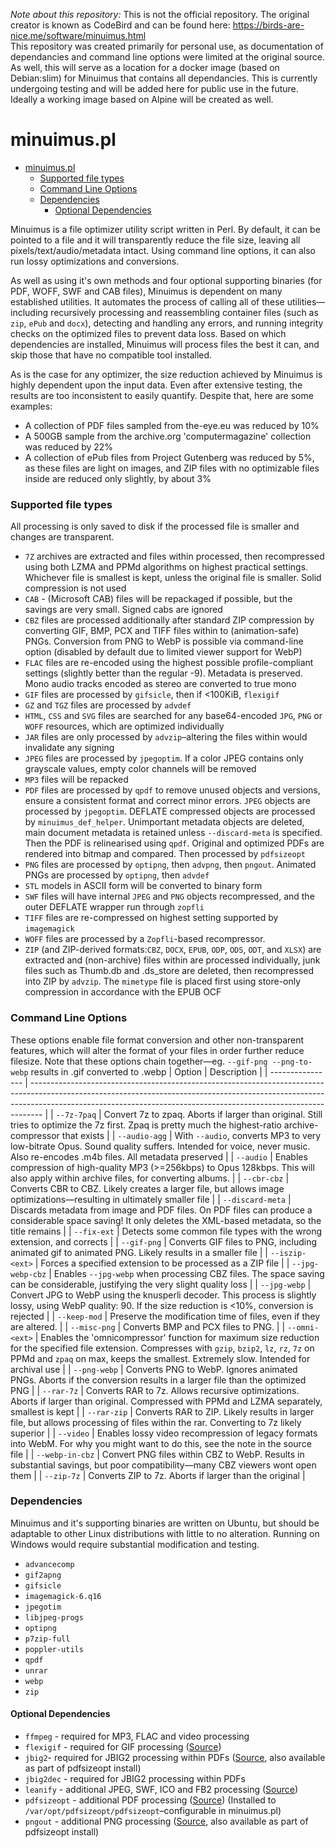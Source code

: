 _Note about this repository:_ This is not the official repository. The original creator is known as CodeBird and can be found here: https://birds-are-nice.me/software/minuimus.html  
This repository was created primarily for personal use, as documentation of dependancies and command line options were limited at the original source.
As well, this will serve as a location for a docker image (based on Debian:slim) for Minuimus that contains all dependancies. This is currently undergoing testing and will be added here for public use in the future. Ideally a working image based on Alpine will be created as well.

# minuimus.pl
- [minuimus.pl](#minuimuspl)
    - [Supported file types](#supported-file-types)
    - [Command Line Options](#command-line-options)
    - [Dependencies](#dependencies)
      - [Optional Dependencies](#optional-dependencies)

Minuimus is a file optimizer utility script written in Perl. By default, it can be pointed to a file and it will transparently reduce the file size, leaving all pixels/text/audio/metadata intact. Using command line options, it can also run lossy optimizations and conversions.

As well as using it's own methods and four optional supporting binaries (for PDF, WOFF, SWF and CAB files), Minuimus is dependent on many established utilities. It automates the process of calling all of these utilities—including recursively processing and reassembling container files (such as `zip`, `ePub` and `docx`), detecting and handling any errors, and running integrity checks on the optimized files to prevent data loss. Based on which dependencies are installed, Minuimus will process files the best it can, and skip those that have no compatible tool installed.

As is the case for any optimizer, the size reduction achieved by Minuimus is highly dependent upon the input data. Even after extensive testing, the results are too inconsistent to easily quantify. Despite that, here are some examples:
- A collection of PDF files sampled from the-eye.eu was reduced by 10%
- A 500GB sample from the archive.org 'computermagazine' collection was reduced by 22%
- A collection of ePub files from Project Gutenberg was reduced by 5%, as these files are light on images, and ZIP files with no optimizable files inside are reduced only slightly, by about 3%

### Supported file types
All processing is only saved to disk if the processed file is smaller and changes are transparent.
- `7Z` archives are extracted and files within processed, then recompressed using both LZMA and PPMd algorithms on highest practical settings. Whichever file is smallest is kept, unless the original file is smaller. Solid compression is not used
- `CAB` - (Microsoft CAB) files will be repackaged if possible, but the savings are very small. Signed cabs are ignored
- `CBZ` files are processed additionally after standard ZIP compression by converting GIF, BMP, PCX and TIFF files within to (animation-safe) PNGs. Conversion from PNG to WebP is possible via command-line option (disabled by default  due to limited viewer support for WebP)
- `FLAC` files are re-encoded using the highest possible profile-compliant settings (slightly better than the regular -9). Metadata is preserved. Mono audio tracks encoded as stereo are converted to true mono
- `GIF` files are processed by `gifsicle`, then if  <100KiB, `flexigif`
- `GZ` and `TGZ` files are processed by `advdef`
- `HTML`, `CSS` and `SVG` files are searched for any base64-encoded `JPG`, `PNG` or `WOFF` resources, which are optimized individually
- `JAR` files are only processed by `advzip`–altering the files within would invalidate any signing
- `JPEG` files are processed by `jpegoptim`. If a color JPEG contains only grayscale values, empty color channels will be removed
- `MP3` files will be repacked
- `PDF` files are processed by `qpdf` to remove unused objects and versions, ensure a consistent format and correct minor errors. `JPEG` objects are processed by `jpegoptim`. DEFLATE compressed objects are processed by `minuimus_def_helper`. Unimportant metadata objects are deleted, main document metadata is retained unless `--discard-meta` is specified. Then the PDF is relinearised using `qpdf`. Original and optimized PDFs are rendered into bitmap and compared. Then processed by `pdfsizeopt`
- `PNG` files are processed by `optipng`, then `advpng`, then `pngout`. Animated PNGs are processed by `optipng`, then `advdef`
- `STL` models in ASCII form will be converted to binary form
- `SWF` files will have internal `JPEG` and `PNG` objects recompressed, and the outer DEFLATE wrapper run through `zopfli`
- `TIFF` files are re-compressed on highest setting supported by `imagemagick`
- `WOFF` files are processed by a `Zopfli`-based recompressor.
- `ZIP` (and ZIP-derived formats:`CBZ`, `DOCX`, `EPUB`, `ODP`, `ODS`, `ODT`, and `XLSX`) are extracted and (non-archive) files within are processed individually, junk files such as Thumb.db and .ds_store are deleted, then recompressed into ZIP by `advzip`. The `mimetype` file is placed first using store-only compression in accordance with the EPUB OCF

### Command Line Options
These options enable file format conversion and other non-transparent features, which will alter the format of your files in order further reduce filesize.
Note that these options chain together—eg. `--gif-png --png-to-webp` results in .gif converted to .webp
| Option           | Description                                                                                                                                                                                                                                   |
| ---------------- | --------------------------------------------------------------------------------------------------------------------------------------------------------------------------------------------------------------------------------------------- |
| `--7z-7paq`      | Convert 7z to zpaq. Aborts if larger than original. Still tries to optimize the 7z first. Zpaq is pretty much the highest-ratio archive-compressor that exists                                                                                |
| `--audio-agg`    | With `--audio`, converts MP3 to very low-bitrate Opus. Sound quality suffers. Intended for voice, never music. Also re-encodes .m4b files. All metadata preserved                                                                             |
| `--audio`        | Enables compression of high-quality MP3 (>=256kbps) to Opus 128kbps. This will also apply within archive files, for converting albums.                                                                                                        |
| `--cbr-cbz`      | Converts CBR to CBZ. Likely creates a larger file, but allows image optimizations—resulting in ultimately smaller file                                                                                                                        |
| `--discard-meta` | Discards metadata from image and PDF files. On PDF files can produce a considerable space saving! It only deletes the XML-based metadata, so the title remains                                                                                |
| `--fix-ext`      | Detects some common file types with the wrong extension, and corrects                                                                                                                                                                         |
| `--gif-png`      | Converts GIF files to PNG, including animated gif to animated PNG. Likely results in a smaller file                                                                                                                                           |
| `--iszip-<ext>`  | Forces a specified extension to be processed as a ZIP file                                                                                                                                                                                    |
| `--jpg-webp-cbz` | Enables `--jpg-webp` when processing CBZ files. The space saving can be considerable, justifying the very slight quality loss                                                                                                                 |
| `--jpg-webp`     | Convert JPG to WebP using the knusperli decoder. This process is slightly lossy, using WebP quality: 90. If the size reduction is <10%, conversion is rejected                                                                                |
| `--keep-mod`     | Preserve the modification time of files, even if they are altered.                                                                                                                                                                            |
| `--misc-png`     | Converts BMP and PCX files to PNG.                                                                                                                                                                                                            |
| `--omni-<ext>`   | Enables the 'omnicompressor' function for maximum size reduction for the specified file extension. Compresses with `gzip`, `bzip2`, `lz`, `rz`, `7z` on PPMd and `zpaq` on max, keeps the smallest. Extremely slow. Intended for archival use |
| `--png-webp`     | Converts PNG to WebP. Ignores animated PNGs. Aborts if the conversion results in a larger file than the optimized PNG                                                                                                                         |
| `--rar-7z`       | Converts RAR to 7z. Allows recursive optimizations. Aborts if larger than original. Compressed with PPMd and LZMA separately, smallest is kept                                                                                                |
| `--rar-zip`      | Converts RAR to ZIP. Likely results in larger file, but allows processing of files within the rar. Converting to 7z likely superior                                                                                                           |
| `--video`        | Enables lossy video recompression of legacy formats into WebM. For why you might want to do this, see the note in the source file                                                                                                             |
| `--webp-in-cbz`  | Convert PNG files within CBZ to WebP. Results in substantial savings, but poor compatibility—many CBZ viewers wont open them                                                                                                                  |
| `--zip-7z`       | Converts ZIP to 7z. Aborts if larger than the original                                                                                                                                                                                        |

### Dependencies
Minuimus and it's supporting binaries are written on Ubuntu, but should be adaptable to other Linux distributions with little to no alteration. Running on Windows would require substantial modification and testing.
- `advancecomp`
- `gif2apng`
- `gifsicle`
- `imagemagick-6.q16`
- `jpegotim`
- `libjpeg-progs`
- `optipng`
- `p7zip-full`
- `poppler-utils`
- `qpdf`
- `unrar`
- `webp`
- `zip`

#### Optional Dependencies
- `ffmpeg` - required for MP3, FLAC and video processing
- `flexigif` - required for GIF processing ([Source](https://create.stephan-brumme.com/flexigif-lossless-gif-lzw-optimization/))
- `jbig2`- required for JBIG2 processing within PDFs ([Source](https://github.com/agl/jbig2enc), also available as part of pdfsizeopt install)
- `jbig2dec` - required for JBIG2 processing within PDFs
- `leanify` - additional JPEG, SWF, ICO and FB2 processing ([Source](https://github.com/JayXon/Leanify))
- `pdfsizeopt` - additional PDF processing ([Source](https://github.com/pts/pdfsizeopt)) (Installed to `/var/opt/pdfsizeopt/pdfsizeopt`–configurable in minuimus.pl)
- `pngout` - additional PNG processing ([Source](https://jonof.id.au/kenutils.html), also available as part of pdfsizeopt install)


